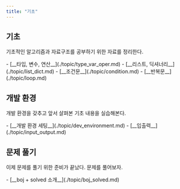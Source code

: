 ```yaml
---
title: "기초"
---
```


## 기초

기초적인 알고리즘과 자료구조를 공부하기 위한 자료를 정리한다.

<div class="grid cards" markdown>
-   [__타입, 변수, 연산__](./topic/type_var_oper.md)
-   [__리스트, 딕셔너리__](./topic/list_dict.md)
-   [__조건문__](./topic/condition.md)
-   [__반복문__](./topic/loop.md)
</div>

## 개발 환경

개발 환경을 갖추고 앞서 살펴본 기초 내용을 실습해본다.

<div class="grid cards" markdown>
-   [__개발 환경 세팅__](./topic/dev_environment.md)
-   [__입출력__](./topic/input_output.md)
</div>

## 문제 풀기

이제 문제를 풀기 위한 준비가 끝났다. 문제를 풀어보자.

<div class="grid cards" markdown>
-   [__boj + solved 소개__](./topic/boj_solved.md)
</div>
